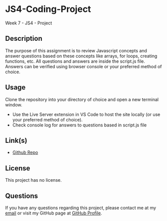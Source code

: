 # JS4-Coding-Project
Week 7 - JS4 - Project

## Description

The purpose of this assignment is to review Javascript concepts and answer questions based on these concepts like arrays, for loops, creating functions, etc. All questions and answers are inside the script.js file. Answers can be verified using browser console or your preferred method of choice.

## Usage

Clone the repository into your directory of choice and open a new terminal window. 

- Use the Live Server extension in VS Code to host the site locally (or use your preferred method of choice).
- Check console log for answers to questions based in script.js file

## Link(s)

- [Github Repo](https://github.com/Exo-MDR-CD2000/JS4-Coding-Project)

## License
This project has no license.

## Questions
If you have any questions regarding this project, please contact me at my [email](joseguillen587@yahoo.com) or visit my GitHub page at [GitHub Profile](https://github.com/Exo-MDR-CD2000).
